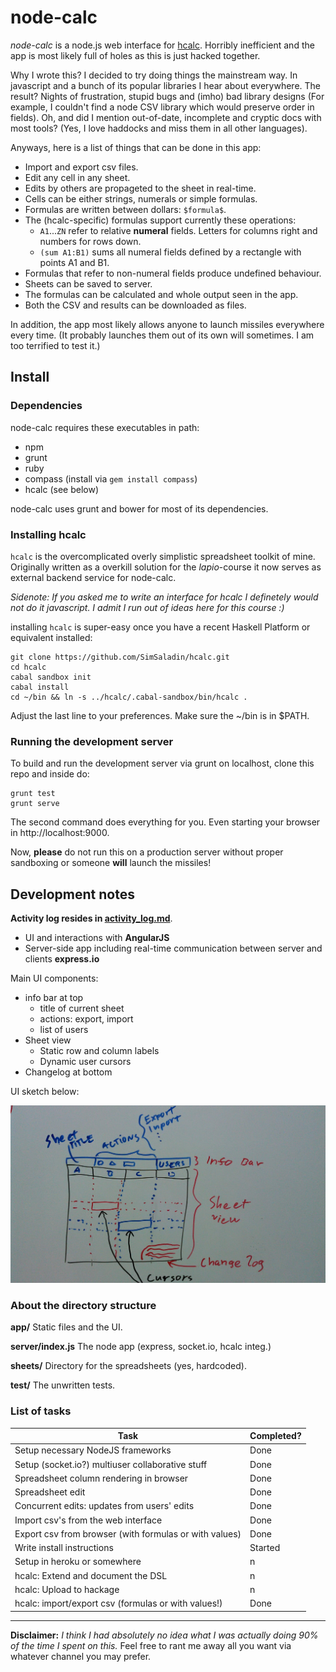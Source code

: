 node-calc
=========

*node-calc* is a node.js web interface for
[hcalc](https://github.com/SimSaladin/hcalc). Horribly inefficient and the app
is most likely full of holes as this is just hacked together.

Why I wrote this? I decided to try doing things the mainstream way. In javascript 
and a bunch of its popular libraries I hear about everywhere. The result?
Nights of frustration, stupid bugs and (imho) bad library designs (For
example, I couldn't find a node CSV library which would preserve order in
fields). Oh, and did I mention out-of-date, incomplete and cryptic docs with
most tools? (Yes, I love haddocks and miss them in all other languages).

Anyways, here is a list of things that can be done in this app:

- Import and export csv files.
- Edit any cell in any sheet.
- Edits by others are propageted to the sheet in real-time.
- Cells can be either strings, numerals or simple formulas.
- Formulas are written between dollars: `$formula$`.
- The (hcalc-specific) formulas support currently these operations:
   * `A1`...`ZN` refer to relative **numeral** fields. Letters for columns right
     and numbers for rows down.
   * `(sum A1:B1)` sums all numeral fields defined by a rectangle with points A1
     and B1.
- Formulas that refer to non-numeral fields produce undefined behaviour.
- Sheets can be saved to server.
- The formulas can be calculated and whole output seen in the app.
- Both the CSV and results can be downloaded as files.

In addition, the app most likely allows anyone to launch missiles everywhere
every time. (It probably launches them out of its own will sometimes. I am too
terrified to test it.)

Install
-------

### Dependencies

node-calc requires these executables in path:

- npm
- grunt
- ruby
- compass (install via `gem install compass`)
- hcalc (see below)

node-calc uses grunt and bower for most of its dependencies.

### Installing hcalc

`hcalc` is the overcomplicated overly simplistic spreadsheet toolkit of mine.
Originally written as a overkill solution for the *lapio*-course it now serves
as external backend service for node-calc.

*Sidenote: If you asked me to write an interface for hcalc I definetely would
not do it javascript. I admit I run out of ideas here for this course :)*

installing `hcalc` is super-easy once you have a recent Haskell Platform or
equivalent installed:

    git clone https://github.com/SimSaladin/hcalc.git
    cd hcalc
    cabal sandbox init
    cabal install
    cd ~/bin && ln -s ../hcalc/.cabal-sandbox/bin/hcalc .

Adjust the last line to your preferences. Make sure the ~/bin is in $PATH.

### Running the development server

To build and run the development server via grunt on localhost, clone this repo
and inside do:

    grunt test
    grunt serve

The second command does everything for you. Even starting your browser in
http://localhost:9000.

Now, **please** do not run this on a production server without proper
sandboxing or someone **will** launch the missiles!

Development notes
-----------------

__Activity log resides in [activity_log.md](activity_log.md)__.

- UI and interactions with **AngularJS**
- Server-side app including real-time communication between server and clients **express.io**

Main UI components:

- info bar at top
   * title of current sheet
   * actions: export, import
   * list of users
- Sheet view
   * Static row and column labels
   * Dynamic user cursors
- Changelog at bottom

UI sketch below:

![UI design sketch](ui_design.jpg)


### About the directory structure

**app/** Static files and the UI.

**server/index.js** The node app (express, socket.io, hcalc integ.)

**sheets/** Directory for the spreadsheets (yes, hardcoded).

**test/** The unwritten tests.

### List of tasks

Task | Completed?
--- | ---
Setup necessary NodeJS frameworks                      | Done
Setup (socket.io?) multiuser collaborative stuff       | Done
Spreadsheet column rendering in browser                | Done
Spreadsheet edit                                       | Done
Concurrent edits: updates from users' edits            | Done
Import csv's from the web interface                    | Done
Export csv from browser (with formulas or with values) | Done
Write install instructions                             | Started
Setup in heroku or somewhere                           | n
hcalc: Extend and document the DSL                     | n
hcalc: Upload to hackage                               | n
hcalc: import/export csv (formulas or with values!)    | Done


-----

**Disclaimer:** *I think I had absolutely no idea what I was actually doing 90%
of the time I spent on this.* Feel free to rant me away all you want via
whatever channel you may prefer.
